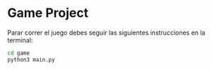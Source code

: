# Game Project

Parar correr el juego debes seguir las siguientes instrucciones en la terminal:

```sh
cd game
python3 main.py
```

